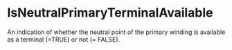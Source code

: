 IsNeutralPrimaryTerminalAvailable
=================================

An indication of whether the neutral point of the primary winding is available as a terminal (=TRUE) or not (= FALSE).
